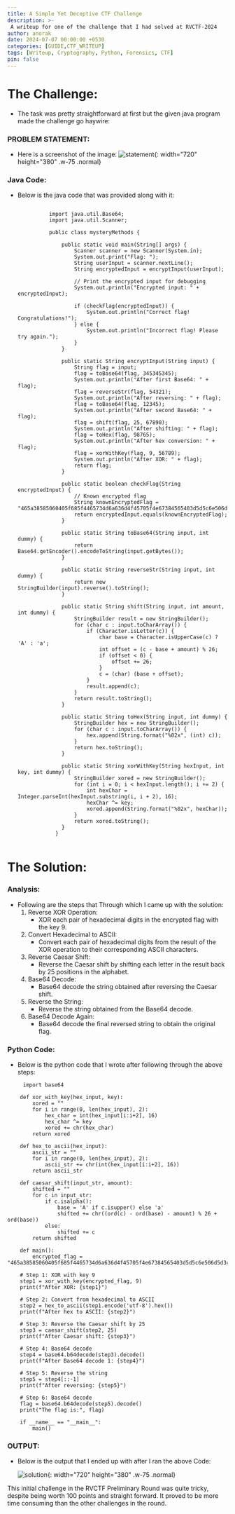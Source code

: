 ```yaml
---
title: A Simple Yet Deceptive CTF Challenge
description: >-
 A writeup for one of the challenge that I had solved at RVCTF-2024
author: anorak
date: 2024-07-07 00:00:00 +0530
categories: [GUIDE,CTF_WRITEUP]
tags: [Writeup, Cryptography, Python, Forensics, CTF]
pin: false
---
```



# The Challenge:
- The task was pretty straightforward at first but the given java program made the challenge go haywire:

  
### PROBLEM STATEMENT:
- Here is a screenshot of the image:
 ![statement](/assets/img/202406/unscramble.png){: width="720" height="380" .w-75 .normal}


### Java Code:
- Below is the java code that was provided along with it:
  
  ```
  
            import java.util.Base64;
            import java.util.Scanner;
            
            public class mysteryMethods {
            
                public static void main(String[] args) {
                    Scanner scanner = new Scanner(System.in);
                    System.out.print("Flag: ");
                    String userInput = scanner.nextLine();
                    String encryptedInput = encryptInput(userInput);
            
                    // Print the encrypted input for debugging
                    System.out.println("Encrypted input: " + encryptedInput);
            
                    if (checkFlag(encryptedInput)) {
                        System.out.println("Correct flag! Congratulations!");
                    } else {
                        System.out.println("Incorrect flag! Please try again.");
                    }
                }
            
                public static String encryptInput(String input) {
                    String flag = input;
                    flag = toBase64(flag, 345345345);
                    System.out.println("After first Base64: " + flag);
                    flag = reverseStr(flag, 54321);
                    System.out.println("After reversing: " + flag);
                    flag = toBase64(flag, 12345);
                    System.out.println("After second Base64: " + flag);
                    flag = shift(flag, 25, 67890);
                    System.out.println("After shifting: " + flag);
                    flag = toHex(flag, 98765);
                    System.out.println("After hex conversion: " + flag);
                    flag = xorWithKey(flag, 9, 56789);
                    System.out.println("After XOR: " + flag);
                    return flag;
                }
            
                public static boolean checkFlag(String encryptedInput) {
                    // Known encrypted flag
                    String knownEncryptedFlag = "465a38585060405f685f4465734d6a636d4f45705f4e67384565403d5d5c6e506d5d3c4d513a513c5862663c58636a736a5c404d504e6639453866676d4f3873";
                    return encryptedInput.equals(knownEncryptedFlag);
                }
            
                public static String toBase64(String input, int dummy) {
                    return Base64.getEncoder().encodeToString(input.getBytes());
                }
            
                public static String reverseStr(String input, int dummy) {
                    return new StringBuilder(input).reverse().toString();
                }
            
                public static String shift(String input, int amount, int dummy) {
                    StringBuilder result = new StringBuilder();
                    for (char c : input.toCharArray()) {
                        if (Character.isLetter(c)) {
                            char base = Character.isUpperCase(c) ? 'A' : 'a';
                            int offset = (c - base + amount) % 26;
                            if (offset < 0) {
                                offset += 26;
                            }
                            c = (char) (base + offset);
                        }
                        result.append(c);
                    }
                    return result.toString();
                }
            
                public static String toHex(String input, int dummy) {
                    StringBuilder hex = new StringBuilder();
                    for (char c : input.toCharArray()) {
                        hex.append(String.format("%02x", (int) c));
                    }
                    return hex.toString();
                }
            
                public static String xorWithKey(String hexInput, int key, int dummy) {
                    StringBuilder xored = new StringBuilder();
                    for (int i = 0; i < hexInput.length(); i += 2) {
                        int hexChar = Integer.parseInt(hexInput.substring(i, i + 2), 16);
                        hexChar ^= key;
                        xored.append(String.format("%02x", hexChar));
                    }
                    return xored.toString();
                }
              }
            
  ```
  
# The Solution:

### Analysis:
  - Following are the steps that Through which I came up with the solution:
    1. Reverse XOR Operation:
         - XOR each pair of hexadecimal digits in the encrypted flag with the key 9.
    2. Convert Hexadecimal to ASCII:
          - Convert each pair of hexadecimal digits from the result of the XOR operation to their corresponding ASCII characters.
    3. Reverse Caesar Shift:
          - Reverse the Caesar shift by shifting each letter in the result back by 25 positions in the alphabet.
    4. Base64 Decode:
          - Base64 decode the string obtained after reversing the Caesar shift.
    5. Reverse the String:
          - Reverse the string obtained from the Base64 decode.
    6. Base64 Decode Again:
          - Base64 decode the final reversed string to obtain the original flag.

### Python Code:
   - Below is the python code that I wrote after following through the above steps:

```
     import base64

    def xor_with_key(hex_input, key):
        xored = ""
        for i in range(0, len(hex_input), 2):
            hex_char = int(hex_input[i:i+2], 16)
            hex_char ^= key
            xored += chr(hex_char)
        return xored
    
    def hex_to_ascii(hex_input):
        ascii_str = ""
        for i in range(0, len(hex_input), 2):
            ascii_str += chr(int(hex_input[i:i+2], 16))
        return ascii_str
    
    def caesar_shift(input_str, amount):
        shifted = ""
        for c in input_str:
            if c.isalpha():
                base = 'A' if c.isupper() else 'a'
                shifted += chr((ord(c) - ord(base) - amount) % 26 + ord(base))
            else:
                shifted += c
        return shifted
    
    def main():
        encrypted_flag = "465a38585060405f685f4465734d6a636d4f45705f4e67384565403d5d5c6e506d5d3c4d513a513c5862663c58636a736a5c404d504e6639453866676d4f3873"

    # Step 1: XOR with key 9
    step1 = xor_with_key(encrypted_flag, 9)
    print(f"After XOR: {step1}")
    
    # Step 2: Convert from hexadecimal to ASCII
    step2 = hex_to_ascii(step1.encode('utf-8').hex())
    print(f"After hex to ASCII: {step2}")
    
    # Step 3: Reverse the Caesar shift by 25
    step3 = caesar_shift(step2, 25)
    print(f"After Caesar shift: {step3}")
    
    # Step 4: Base64 decode
    step4 = base64.b64decode(step3).decode()
    print(f"After Base64 decode 1: {step4}")
    
    # Step 5: Reverse the string
    step5 = step4[::-1]
    print(f"After reversing: {step5}")
    
    # Step 6: Base64 decode
    flag = base64.b64decode(step5).decode()
    print("The flag is:", flag)

    if __name__ == "__main__":
        main()

 ```

### OUTPUT:

- Below is the output that I ended up with after I ran the above Code:
  
  ![solution](/assets/img/202406/output.webp){: width="720" height="380" .w-75 .normal}


This initial challenge in the RVCTF Preliminary Round was quite tricky, despite being worth 100 points and straight forward. It proved to be more time consuming than the other challenges in the round.

